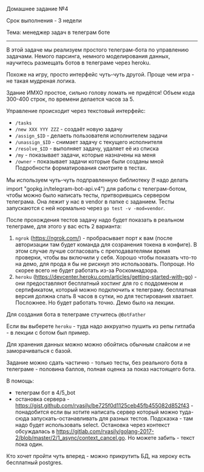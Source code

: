 Домашнее задание №4

Срок выполнения - 3 недели

Тема: менеджер задач в телеграм боте

----

В этой задаче мы реализуем простого телеграм-бота по управлению задачами. Немого парсинга, немного моделирования данных, научитесь размещать ботов в телеграме через heroku.

Похоже на игру, просто интерфейс чуть-чуть другой. Проще чем игра - не такая мудреная логика.

Здание ИМХО простое, сильно голову ломать не придётся! Объем кода 300-400 строк, по времени делается часов за 5.

Управление происходит через текстовый интерфейс:
* `/tasks`
* `/new XXX YYY ZZZ` - создаёт новую задачу
* `/assign_$ID` - делаеть пользователя исполнителем задачи
* `/unassign_$ID` - снимает задачу с текущего исполнителя
* `/resolve_$ID` - выполняет задачу, удаляет её из списка
* `/my` - показывает задачи, которые назначены на меня
* `/owner` - показывает задачи которые были созданы мной
Подробности форматирования смотрите в тестах.

Мы используем чуть-чуть подправленную библиотеку (:exclamation: надо делать import "gopkg.in/telegram-bot-api.v4") для работы с телеграм-ботом, чтобы можно было написать тесты, притворившись сервером телеграма. Она лежит у нас в vendor в папке с заданием. Тесты запускаются с ней нормально через `go test -v -mod=vendor`.

После прохождения тестов задачу надо будет показать в реальном телеграме, для этого у вас есть 2 варианта:
1. `ngrok` (https://ngrok.com/) - пробрасывает порт к вам (после авторизации там будет команда для созранения токена в конфиге). В этом случае лучше согласовать с преподавателями время проверки, чтобы вы включили у себя. Хорошо чтобы показать что-то на демо, для прода я бы не рискнул это использовать. Попроще. Но скорее всего не будет работать из-за Роскомнадзора.
2. `heroku` (https://devcenter.heroku.com/articles/getting-started-with-go) - они предоставляют бесплатный хостинг для го с поддоменом и сертификатом, который можно подключить к телеграму. бесплатная версия должна спать 8 часов в сутки, но для тестирования хватает. Посложнее. Но будет работать точно. Демо было на лекции.

Для создания бота в телеграме стучитесь `@BotFather`

Если вы выберете `heroku` - туда надо аккруатно пушить из репы гитлаба - в лекции с ботом был пример.

Для хранения данных можно можно обойтись обычным слайсом и не заморачиваться с базой.

Задание можно сдать частично - только тесты, без реального бота в телеграме - половина баллов, полная оценка за показ настоящего бота.

В помощь:
* телеграм бот в 4/5_bot
* остановка сервера - https://gist.github.com/rvasily/be725f0d1125ceb45fb455082d852f43 - понадобится если вы хотите написать сервер который можно туда-сюда запускать-останавливать для разных тестов. Подсказка - там надо будет использовать select. Остановка через контекcт обсуждалась в https://gitlab.com/rvasily/golang-2017-2/blob/master/2/1_async/context_cancel.go. Но можете забить - текст пока один.

Кто хочет пройти чуть вперед - можно прикрутить БД, на хероку есть бесплатный postgres.
